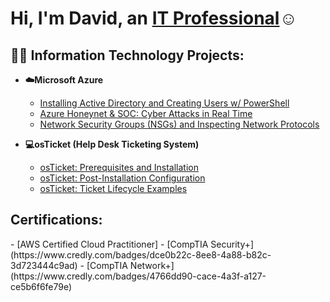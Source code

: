 <h1>Hi, I'm David, an <a href="https://www.linkedin.com/in/david-b915/">IT Professional</a>☺</h1>

<h2>👨‍💻 Information Technology Projects:</h2>

- <b>☁️Microsoft Azure</b>
  - [Installing Active Directory and Creating Users w/ PowerShell](https://github.com/daberrios9/active-directory-configure-create)
  - [Azure Honeynet & SOC: Cyber Attacks in Real Time](https://github.com/daberrios9/cloud-azure-soc-honeynet/blob/main/README.md)
  - [Network Security Groups (NSGs) and Inspecting Network Protocols](https://github.com/daberrios9/azure-network-protocols)


- <b>💻osTicket (Help Desk Ticketing System)</b>
  - [osTicket: Prerequisites and Installation](https://github.com/daberrios9/osticket-prereqs)
  - [osTicket: Post-Installation Configuration](https://github.com/daberrios9/post-install-config)
  - [osTicket: Ticket Lifecycle Examples](https://github.com/daberrios9/ticket-lifecycle)


<h2>Certifications:</h2>
  - [AWS Certified Cloud Practitioner] 
  - [CompTIA Security+] (https://www.credly.com/badges/dce0b22c-8ee8-4a88-b82c-3d723444c9ad)
  - [CompTIA Network+] (https://www.credly.com/badges/4766dd90-cace-4a3f-a127-ce5b6f6fe79e)



